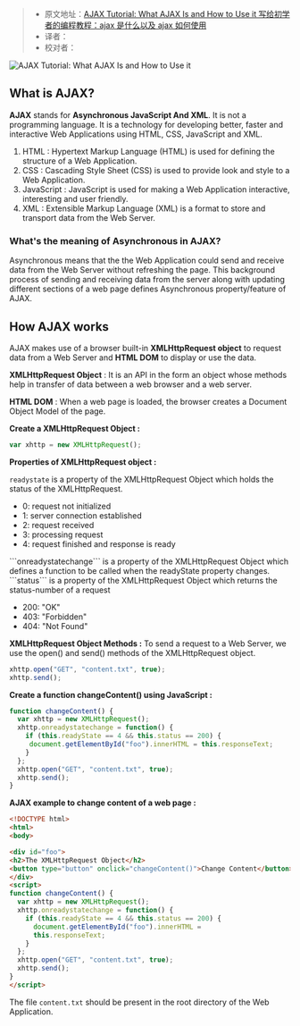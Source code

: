 > * 原文地址：[AJAX Tutorial: What AJAX Is and How to Use it 写给初学者的编程教程：ajax 是什么以及 ajax 如何使用](https://www.freecodecamp.org/news/ajax-tutorial/)
> * 译者：
> * 校对者：

![AJAX Tutorial: What AJAX Is and How to Use it](https://images.unsplash.com/photo-1557234396-e1506d9a85b3?ixlib=rb-1.2.1&q=80&fm=jpg&crop=entropy&cs=tinysrgb&w=2000&fit=max&ixid=eyJhcHBfaWQiOjExNzczfQ)

## **What is AJAX?**

****AJAX****  stands for  ****Asynchronous JavaScript And XML****. It is not a programming language. It is a technology for developing better, faster and interactive Web Applications using HTML, CSS, JavaScript and XML.

1.  HTML : Hypertext Markup Language (HTML) is used for defining the structure of a Web Application.
2.  CSS : Cascading Style Sheet (CSS) is used to provide look and style to a Web Application.
3.  JavaScript : JavaScript is used for making a Web Application interactive, interesting and user friendly.
4.  XML : Extensible Markup Language (XML) is a format to store and transport data from the Web Server.

### What's the meaning of Asynchronous in AJAX?

Asynchronous means that the the Web Application could send and receive data from the Web Server without refreshing the page. This background process of sending and receiving data from the server along with updating different sections of a web page defines Asynchronous property/feature of AJAX.

## How AJAX works

AJAX makes use of a browser built-in  ****XMLHttpRequest object****  to request data from a Web Server and  ****HTML DOM****  to display or use the data.

****XMLHttpRequest Object****  : It is an API in the form an object whose methods help in transfer of data between a web browser and a web server.

****HTML DOM****  : When a web page is loaded, the browser creates a Document Object Model of the page.

****Create a XMLHttpRequest Object :****

```javascript
var xhttp = new XMLHttpRequest();
```

****Properties of XMLHttpRequest object :****

`readystate`  is a property of the XMLHttpRequest Object which holds the status of the XMLHttpRequest.

-   0: request not initialized
-   1: server connection established
-   2: request received
-   3: processing request
-   4: request finished and response is ready

\`\`\`onreadystatechange\`\`\` is a property of the XMLHttpRequest Object which defines a function to be called when the readyState property changes.  
\`\`\`status\`\`\` is a property of the XMLHttpRequest Object which returns the status-number of a request

-   200: "OK"
-   403: "Forbidden"
-   404: "Not Found"

****XMLHttpRequest Object Methods :****  To send a request to a Web Server, we use the open() and send() methods of the XMLHttpRequest object.

```javascript
xhttp.open("GET", "content.txt", true);
xhttp.send();
```

****Create a function changeContent() using JavaScript :****

```javascript
function changeContent() {
  var xhttp = new XMLHttpRequest();
  xhttp.onreadystatechange = function() {
    if (this.readyState == 4 && this.status == 200) {
     document.getElementById("foo").innerHTML = this.responseText;
    }
  };
  xhttp.open("GET", "content.txt", true);
  xhttp.send();
}
```

****AJAX example to change content of a web page :****

```html
<!DOCTYPE html>
<html>
<body>

<div id="foo">
<h2>The XMLHttpRequest Object</h2>
<button type="button" onclick="changeContent()">Change Content</button>
</div>
<script>
function changeContent() {
  var xhttp = new XMLHttpRequest();
  xhttp.onreadystatechange = function() {
    if (this.readyState == 4 && this.status == 200) {
      document.getElementById("foo").innerHTML =
      this.responseText;
    }
  };
  xhttp.open("GET", "content.txt", true);
  xhttp.send();
}
</script>

```

The file  `content.txt`  should be present in the root directory of the Web Application.
